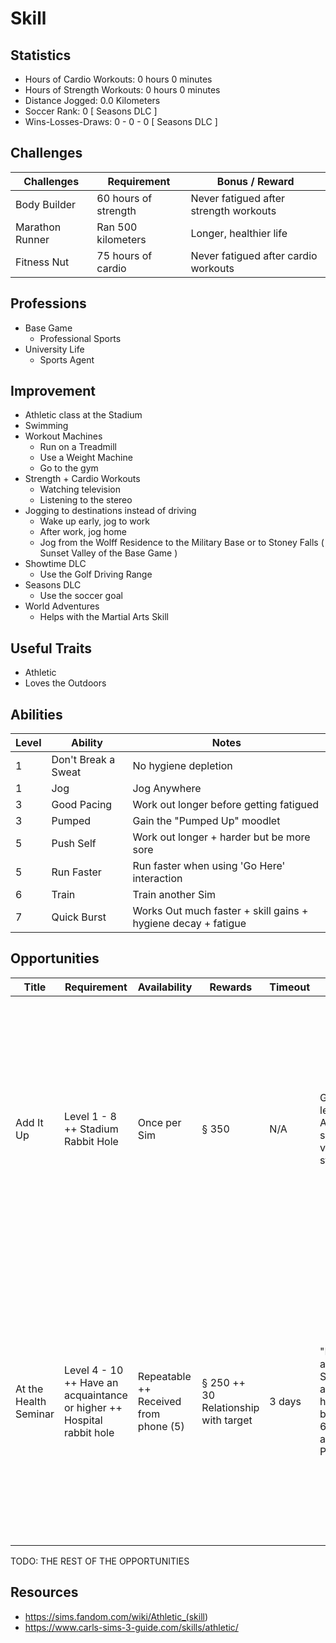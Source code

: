 # Skill

## Statistics

+ Hours of Cardio Workouts: 0 hours 0 minutes
+ Hours of Strength Workouts: 0 hours 0 minutes
+ Distance Jogged: 0.0 Kilometers
+ Soccer Rank: 0 [ Seasons DLC ]
+ Wins-Losses-Draws: 0 - 0 - 0 [ Seasons DLC ]

## Challenges

|Challenges|Requirement|Bonus / Reward|
|---|---|---|
|Body Builder|60 hours of strength|Never fatigued after strength workouts
|Marathon Runner|Ran 500 kilometers|Longer, healthier life
|Fitness Nut|75 hours of cardio|Never fatigued after cardio workouts

## Professions

+ Base Game
  + Professional Sports
+ University Life
  + Sports Agent

## Improvement

+ Athletic class at the Stadium
+ Swimming
+ Workout Machines
  + Run on a Treadmill
  + Use a Weight Machine
  + Go to the gym
+ Strength + Cardio Workouts
  + Watching television
  + Listening to the stereo
+ Jogging to destinations instead of driving
  + Wake up early, jog to work
  + After work, jog home
  + Jog from the Wolff Residence to the Military Base or to Stoney Falls ( Sunset Valley of the Base Game )
+ Showtime DLC
  + Use the Golf Driving Range
+ Seasons DLC
  + Use the soccer goal
+ World Adventures
  + Helps with the Martial Arts Skill

## Useful Traits

+ Athletic
+ Loves the Outdoors

## Abilities

|Level|Ability|Notes|
|---|---|---|
|1|Don't Break a Sweat|No hygiene depletion|
|1|Jog|Jog Anywhere|
|3|Good Pacing|Work out longer before getting fatigued|
|3|Pumped|Gain the "Pumped Up" moodlet|
|5|Push Self|Work out longer + harder but be more sore|
|5|Run Faster|Run faster when using 'Go Here' interaction|
|6|Train|Train another Sim|
|7|Quick Burst|Works Out much faster + skill gains + hygiene decay + fatigue|

## Opportunities

|Title|Requirement|Availability|Rewards|Timeout|Task|Description|
|---|---|---|---|---|---|---|
|Add It Up|Level 1 - 8 ++ Stadium Rabbit Hole|Once per Sim|§ 350|N/A|Gain a level in Athletic skill, and visit the stadium|The head fitness instructor thinks you can reach the next level of your athletic journey, but not without a little effort ! Improve your Athletic Skill by one level and return to the Stadium for a cash bonus.|
|At the Health Seminar|Level 4 - 10 ++ Have an acquaintance or higher ++ Hospital rabbit hole|Repeatable ++ Received from phone (5)|§ 250 ++ 30 Relationship with target|3 days|"Lecture at Seminar" at the hospital between 6 PM and 9 PM|You've built up quite the reputation as a fitness guru – everyone's hoping you'll assist the health seminar and deliver a speech full of helpful advice. You'll be paid for your help, assuming you get to the Hospital in time |!
||||||||

TODO: THE REST OF THE OPPORTUNITIES

## Resources

+ <https://sims.fandom.com/wiki/Athletic_(skill>)
+ <https://www.carls-sims-3-guide.com/skills/athletic/>
